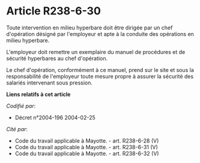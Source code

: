 # Article R238-6-30

Toute intervention en milieu hyperbare doit être dirigée par un chef d'opération désigné par l'employeur et apte à la
conduite des opérations en milieu hyperbare.

L'employeur doit remettre un exemplaire du manuel de procédures et de sécurité hyperbares au chef d'opération.

Le chef d'opération, conformément à ce manuel, prend sur le site et sous la responsabilité de l'employeur toute mesure propre
à assurer la sécurité des salariés intervenant sous pression.

**Liens relatifs à cet article**

_Codifié par_:

  - Décret n°2004-196 2004-02-25

_Cité par_:

  - Code du travail applicable à Mayotte. - art. R238-6-28 (V)
  - Code du travail applicable à Mayotte. - art. R238-6-31 (V)
  - Code du travail applicable à Mayotte. - art. R238-6-32 (V)
